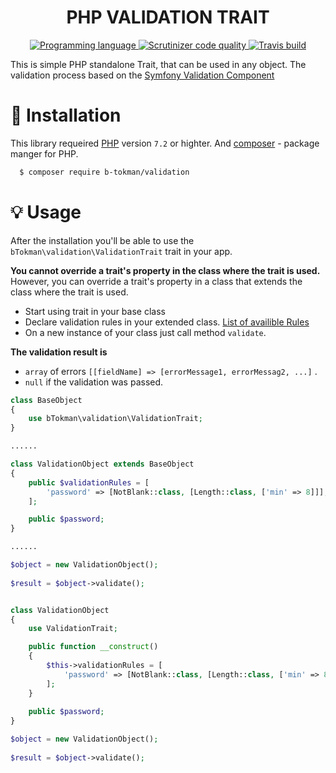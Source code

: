 <p align="center"><h1 align="center">  PHP VALIDATION TRAIT</h1></p>
<p align="center">
    <a href="https://packagist.org/packages/b-tokman/validation" target="_blank">
        <img src="https://badgen.net/packagist/lang/b-tokman/validation" alt="Programming language">
    </a>
    <a href="https://scrutinizer-ci.com/g/bTokman/validation/?branch=master" target="_blank">
        <img src="https://scrutinizer-ci.com/g/bTokman/validation/badges/quality-score.png?b=master" alt="Scrutinizer code quality">
    </a>
    <a href="https://travis-ci.org/github/bTokman/validation" target="_blank">
        <img src="https://badgen.net/travis/bTokman/validation" alt="Travis build">
    </a>
</p>

This is simple PHP standalone Trait, that can be used in any object. The validation process based on the [Symfony Validation Component](https://symfony.com/doc/current/components/validator.html)

# :rocket:  Installation
This library requeired [PHP](https://www.php.net) version `7.2` or highter. And [composer](https://getcomposer.org/) - package manger for PHP.

```sh
  $ composer require b-tokman/validation 
```

# :bulb: Usage

After the installation you'll be able to use the `bTokman\validation\ValidationTrait` trait in your app.

**You cannot override a trait's property in the class where the trait is used.**
However, you can override a trait's property in a class that extends the class where the trait is used.

- Start using trait in your base class 
- Declare validation rules in your extended class. [List of availible Rules](https://symfony.com/doc/current/validation.html#constraints)
- On a new instance of your class just call method `validate`. 

**The validation result is** 
- `array` of errors `[[fieldName] => [errorMessage1, errorMessag2, ...]` .
- `null` if the validation was passed.



```php
class BaseObject
{
    use bTokman\validation\ValidationTrait;
}

......

class ValidationObject extends BaseObject
{
    public $validationRules = [
        'password' => [NotBlank::class, [Length::class, ['min' => 8]]],
    ];

    public $password;
}

......

$object = new ValidationObject();
   
$result = $object->validate();


```

```php

class ValidationObject
{
    use ValidationTrait;

    public function __construct()
    {
        $this->validationRules = [
            'password' => [NotBlank::class, [Length::class, ['min' => 8]]],
        ];
    }
    
    public $password;
}

$object = new ValidationObject();
   
$result = $object->validate();

```
